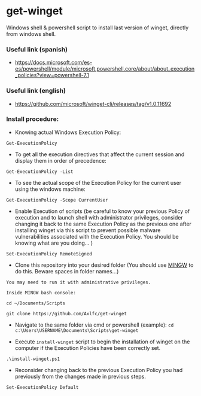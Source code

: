 # get-winget
Windows shell &amp; powershell script to install last version of winget, directly from windows shell.
### Useful link (spanish)
  - https://docs.microsoft.com/es-es/powershell/module/microsoft.powershell.core/about/about_execution_policies?view=powershell-7.1

### Useful link (english)
  - https://github.com/microsoft/winget-cli/releases/tag/v1.0.11692

### Install procedure:
- Knowing actual Windows Execution Policy:

`Get-ExecutionPolicy`

- To get all the execution directives that affect the current session and display them in order of precedence:

`Get-ExecutionPolicy -List`

- To see the actual scope of the Execution Policy for the current user using the windows machine:

`Get-ExecutionPolicy -Scope CurrentUser`

- Enable Execution of scripts (be careful to know your previous Policy of execution and to launch shell with administrator privileges, consider changing it back to the same Execution Policy as the previous one after installing winget via this script to prevent possible malware vulnerabilities associated with the Execution Policy. You should be knowing what are you doing... )

`Set-ExecutionPolicy RemoteSigned`

- Clone this repository into your desired folder (You should use [MINGW](https://gitforwindows.org/) to do this. Beware spaces in folder names...)

`You may need to run it with administrative privileges.`

`Inside MINGW bash console:`

`cd ~/Documents/Scripts`

`git clone https://github.com/Axlfc/get-winget`

- Navigate to the same folder via cmd or powershell (example):
`cd c:\Users\USERNAME\Documents\Scripts\get-winget`

- Execute `install-winget` script to begin the installation of winget on the computer if the Execution Policies have been correctly set.

`.\install-winget.ps1`

- Reconsider changing back to the previous Execution Policy you had previously from the changes made in previous steps.

`Set-ExecutionPolicy Default`